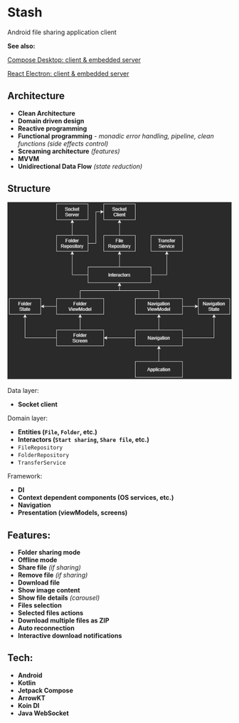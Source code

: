 # Stash

Android file sharing application client

**See also:**

[Compose Desktop: client & embedded server](https://github.com/numq/stash-desktop)

[React Electron: client & embedded server](https://github.com/numq/stash-electron)

## Architecture

- **Clean Architecture**
- **Domain driven design**
- **Reactive programming**
- **Functional programming** *- monadic error handling, pipeline, clean functions (side effects
  control)*
- **Screaming architecture** *(features)*
- **MVVM**
- **Unidirectional Data Flow** *(state reduction)*

## Structure

![Overview](./media/stash-overview.png)

Data layer:

- **Socket client**

Domain layer:

- **Entities (```File```, ```Folder```, etc.)**
- **Interactors (```Start sharing```, ```Share file```, etc.)**
- ```FileRepository```
- ```FolderRepository```
- ```TransferService```

Framework:

- **DI**
- **Context dependent components (OS services, etc.)**
- **Navigation**
- **Presentation (viewModels, screens)**

## Features:

- **Folder sharing mode**
- **Offline mode**
- **Share file** *(if sharing)*
- **Remove file** *(if sharing)*
- **Download file**
- **Show image content**
- **Show file details** *(carousel)*
- **Files selection**
- **Selected files actions**
- **Download multiple files as ZIP**
- **Auto reconnection**
- **Interactive download notifications**

## Tech:

- **Android**
- **Kotlin**
- **Jetpack Compose**
- **ArrowKT**
- **Koin DI**
- **Java WebSocket**